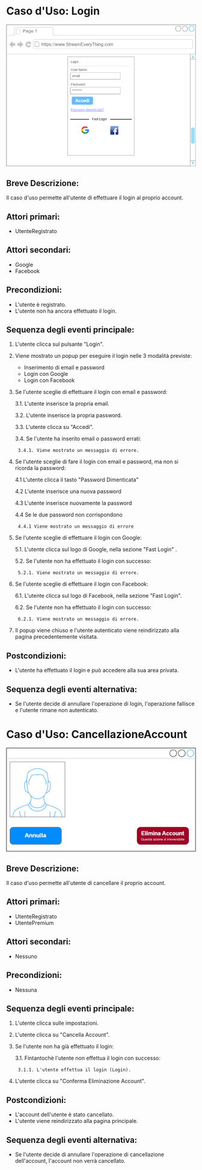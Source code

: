# Caso d'Uso: Login

![alt text](mockup1.png)

## Breve Descrizione: 
Il caso d'uso permette all'utente di effettuare il login al proprio account.

## Attori primari:
- UtenteRegistrato

## Attori secondari: 
- Google
- Facebook

## Precondizioni:
- L'utente è registrato.
- L'utente non ha ancora effettuato il login.

## Sequenza degli eventi principale:
1. L'utente clicca sul pulsante "Login".

2. Viene mostrato un popup per eseguire il login nelle 3 modalità previste:
    - Inserimento di email e password
    - Login con Google
    - Login con Facebook

3. Se l'utente sceglie di effettuare il login con email e password:
        
    3.1. L'utente inserisce la propria email.

    3.2. L'utente inserisce la propria password.

    3.3. L'utente clicca su "Accedi".
        
    3.4. Se l'utente ha inserito email o password errati:

        3.4.1. Viene mostrato un messaggio di errore.

4. Se l'utente sceglie di fare il login con email e password, ma non si ricorda la password:

    4.1 L'utente clicca il tasto "Password Dimenticata"

    4.2 L'utente inserisce una nuova password 

    4.3 L'utente inserisce nuovamente la password 

    4.4 Se le due password non corrispondono 

        4.4.1 Viene mostrato un messaggio di errore

5. Se l'utente sceglie di effettuare il login con Google:
            
    5.1. L'utente clicca sul logo di Google, nella sezione "Fast Login" .
        
    5.2. Se l'utente non ha effettuato il login con successo:

        5.2.1. Viene mostrato un messaggio di errore.

6. Se l'utente sceglie di effettuare il login con Facebook:
                
    6.1. L'utente clicca sul logo di Facebook, nella sezione "Fast Login".
        
    6.2. Se l'utente non ha effettuato il login con successo:
    
        6.2.1. Viene mostrato un messaggio di errore.

7. Il popup viene chiuso e l'utente autenticato viene reindirizzato alla pagina precedentemente visitata.


## Postcondizioni:
- L'utente ha effettuato il login e può accedere alla sua area privata.

## Sequenza degli eventi alternativa:
- Se l'utente decide di annullare l'operazione di login, l'operazione fallisce e l'utente rimane non autenticato.

# 

# Caso d'Uso: CancellazioneAccount

![alt text](mockup2.png)

## Breve Descrizione: 
Il caso d'uso permette all'utente di cancellare il proprio account.

## Attori primari:
- UtenteRegistrato
- UtentePremium

## Attori secondari: 
- Nessuno

## Precondizioni:
- Nessuna

## Sequenza degli eventi principale:
1. L'utente clicca sulle impostazioni.
2. L'utente clicca su "Cancella Account".
3. Se l'utente non ha già effettuato il login:
        
    3.1. Fintantochè l'utente non effettua il login con successo:
        
        3.1.1. L'utente effettua il login (Login).
        
4. L'utente clicca su "Conferma Eliminazione Account".
        
     
## Postcondizioni:
- L'account dell'utente è stato cancellato.
- L'utente viene reindirizzato alla pagina principale.

## Sequenza degli eventi alternativa:
- Se l'utente decide di annullare l'operazione di cancellazione dell'account, l'account non verrà cancellato.



